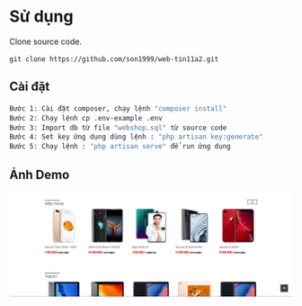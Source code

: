 # Sử dụng

Clone source code.

```kolin
git clone https://github.com/son1999/web-tin11a2.git
```

## Cài đặt
```bash
Bước 1: Cài đặt composer, chạy lệnh "composer install"
Bước 2: Chạy lệnh cp .env-example .env
Bước 3: Import db từ file "webshop.sql" từ source code
Bước 4: Set key ứng dụng dùng lệnh : "php artisan key:generate"
Bước 5: Chạy lệnh : "php artisan serve" để run ứng dụng
```
## Ảnh Demo 
![alt text](Capture.PNG)